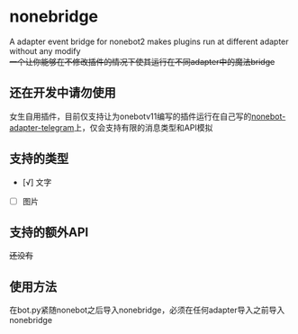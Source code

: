# nonebridge
A adapter event bridge for nonebot2 makes plugins run at different adapter without any modify   
~~一个让你能够在不修改插件的情况下使其运行在不同adapter中的魔法bridge~~
## 还在开发中请勿使用
女生自用插件，目前仅支持让为onebotv11编写的插件运行在自己写的[nonebot-adapter-telegram](https://github.com/ColdThunder11/nonebot-adapter-telegram)上，仅会支持有限的消息类型和API模拟   
## 支持的类型
- [√] 文字
- [ ] 图片

## 支持的额外API
~~还没有~~

## 使用方法
在bot.py紧随nonebot之后导入nonebridge，必须在任何adapter导入之前导入nonebridge